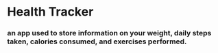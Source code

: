 # Health Tracker

### an app used to store information on your weight, daily steps taken, calories consumed, and exercises performed.

